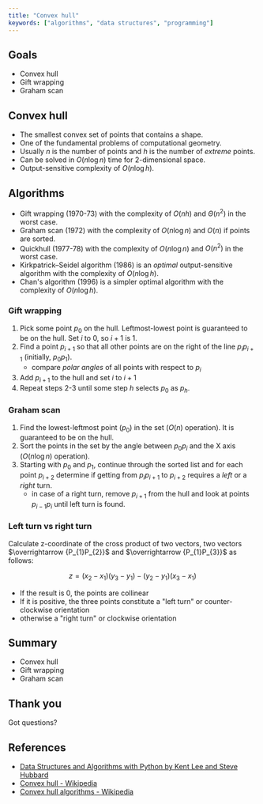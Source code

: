 ```yaml
---
title: "Convex hull"
keywords: ["algorithms", "data structures", "programming"]
---
```


## Goals

- Convex hull
- Gift wrapping
- Graham scan

## Convex hull

- The smallest convex set of points that contains a shape.
- One of the fundamental problems of computational geometry.
- Usually $n$ is the number of points and $h$ is the number of _extreme_ points.
- Can be solved in $O(n\log{n})$ time for 2-dimensional space.
- Output-sensitive complexity of $O(n\log{h})$.

## Algorithms

- Gift wrapping (1970-73) with the complexity of $O(nh)$ and $\Theta(n^2)$ in the worst case.
- Graham scan (1972) with the complexity of $O(n\log{n})$ and $O(n)$ if points are sorted.
- Quickhull (1977-78) with the complexity of $O(n\log{n})$ and $O(n^2)$ in the worst case.
- Kirkpatrick–Seidel algorithm (1986) is an _optimal_ output-sensitive algorithm with the complexity of $O(n\log{h})$.
- Chan's algorithm (1996) is a simpler optimal algorithm with the complexity of $O(n\log{h})$.

### Gift wrapping

1. Pick some point $p_0$ on the hull. Leftmost-lowest point is guaranteed to be on the hull. Set $i$ to 0, so $i+1$ is 1.
2. Find a point $p_{i+1}$ so that all other points are on the right of the line $p_{i}p_{i+1}$ (initially, $p_0p_1$).
   - compare _polar angles_ of all points with respect to $p_i$
3. Add $p_{i+1}$ to the hull and set $i$ to $i+1$
4. Repeat steps 2-3 until some step $h$ selects $p_0$ as $p_h$.

### Graham scan

1. Find the lowest-leftmost point ($p_0$) in the set ($O(n)$ operation). It is guaranteed to be on the hull.
2. Sort the points in the set by the angle between $p_0p_i$ and the X axis ($O(n\log{n})$ operation).
3. Starting with $p_0$ and $p_1$, continue through the sorted list and for each point $p_{i+2}$ determine if getting from $p_ip_{i+1}$ to $p_{i+2}$ requires a _left_ or a _right_ turn.
   - in case of a right turn, remove $p_{i+1}$ from the hull and look at points $p_{i-1}p_{i}$ until left turn is found.

### Left turn vs right turn

Calculate z-coordinate of the cross product of two vectors, two vectors $\overrightarrow {P_{1}P_{2}}$ and $\overrightarrow {P_{1}P_{3}}$ as follows:

$$z = (x_{2}-x_{1})(y_{3}-y_{1})-(y_{2}-y_{1})(x_{3}-x_{1})$$

- If the result is 0, the points are collinear
- If it is positive, the three points constitute a "left turn" or counter-clockwise orientation
- otherwise a "right turn" or clockwise orientation

## Summary

- Convex hull
- Gift wrapping
- Graham scan

## Thank you

Got questions?

## References

- [Data Structures and Algorithms with Python by Kent Lee and Steve Hubbard](https://dl.acm.org/citation.cfm?id=2732680)
- [Convex hull - Wikipedia](https://en.wikipedia.org/wiki/Convex_hull)
- [Convex hull algorithms - Wikipedia](https://en.wikipedia.org/wiki/Convex_hull_algorithms)
